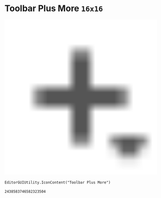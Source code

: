 # Toolbar Plus More `16x16`
<img src="/img/Toolbar%20Plus%20More.png" width=512 height=512>

``` CSharp
EditorGUIUtility.IconContent("Toolbar Plus More")
```
```
2438583746582323504
```
